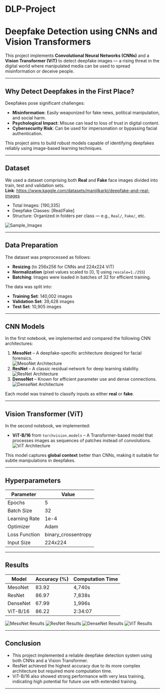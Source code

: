 # DLP-Project

# Deepfake Detection using CNNs and Vision Transformers

This project implements **Convolutional Neural Networks (CNNs)** and a **Vision Transformer (ViT)** to detect deepfake images — a rising threat in the digital world where manipulated media can be used to spread misinformation or deceive people.

---

## Why Detect Deepfakes in the First Place?

Deepfakes pose significant challenges:

- **Misinformation**: Easily weaponized for fake news, political manipulation, and social harm.
- **Psychological Impact**: Misuse can lead to loss of trust in digital content.
- **Cybersecurity Risk**: Can be used for impersonation or bypassing facial authentication.

This project aims to build robust models capable of identifying deepfakes reliably using image-based learning techniques.

---

## Dataset

We used a dataset comprising both **Real** and **Fake** face images divided into train, test and validation sets. <br>
**Link**: https://www.kaggle.com/datasets/manjilkarki/deepfake-and-real-images

- Total Images: [190,335]
- Deepfake Classes: [Real/Fake]
- Structure: Organized in folders per class — e.g., `Real/`, `Fake/`, etc.

![Sample_Images](./README_Images/sample_images.PNG)

---

## Data Preparation

The dataset was preprocessed as follows:

- **Resizing** (to 256x256 for CNNs and 224x224 ViT)
- **Normalization** (pixel values scaled to [0, 1] using `rescale=1./255`)
- **Batching**: Images were loaded in batches of 32 for efficient training.

The data was split into:

- **Training Set**: 140,002 images
- **Validation Set**: 39,428 images
- **Test Set**: 10,905 images

---

## CNN Models

In the first notebook, we implemented and compared the following CNN architectures:

1. **MesoNet** – A deepfake-specific architecture designed for facial forensics. <br>
   ![MesoNet Architecture](./README_Images/mesonet_architecture.PNG)
2. **ResNet** – A classic residual network for deep learning stability.<br>
   ![ResNet Architecture](./README_Images/resnet_architecture.PNG)
3. **DenseNet** – Known for efficient parameter use and dense connections. <br>
   ![DenseNet Architecture](./README_Images/densenet_architecture.PNG)

Each model was trained to classify inputs as either **real** or **fake**.

---

## Vision Transformer (ViT)

In the second notebook, we implemented:

- **ViT-B/16** from `torchvision.models` – A Transformer-based model that processes images as sequences of patches instead of convolutions. <br>
  ![ViT Architecture](./README_Images/vit_architecture.PNG)

This model captures **global context** better than CNNs, making it suitable for subtle manipulations in deepfakes.

---

## Hyperparameters

| Parameter     | Value               |
| ------------- | ------------------- |
| Epochs        | 5                   |
| Batch Size    | 32                  |
| Learning Rate | 1e-4                |
| Optimizer     | Adam                |
| Loss Function | binary_crossentropy |
| Input Size    | 224x224             |

---

## Results

| Model    | Accuracy (%) | Computation Time |
| -------- | ------------ | ---------------- |
| MesoNet  | 83.92        | 4,740s           |
| ResNet   | 86.97        | 7,838s           |
| DenseNet | 67.99        | 1,996s           |
| ViT-B/16 | 86.22        | 2:34:07          |

![MesoNet Results](./README_Images/mesonet_results.PNG)
![ResNet Results](./README_Images/resnet_results.PNG)
![DenseNet Results](./README_Images/densenet_results.PNG)
![ViT Results](./README_Images/vit_results.PNG)

---

## Conclusion

- This project implemented a reliable deepfake detection system using both CNNs and a Vision Transformer.
- ResNet achieved the highest accuracy due to its more complex architecture but required more computation time.
- ViT-B/16 also showed strong performance with very less training, indicating high potential for future use with extended training.

---
